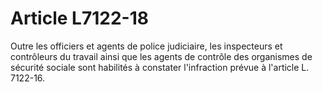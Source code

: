 # Article L7122-18

Outre les officiers et agents de police judiciaire, les inspecteurs et contrôleurs du travail ainsi que les agents de contrôle des organismes de sécurité sociale sont habilités à constater l'infraction prévue à l'article L. 7122-16.